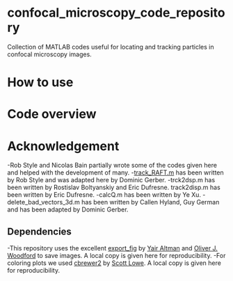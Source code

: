 # confocal_microscopy_code_repository
Collection of MATLAB codes useful for locating and tracking particles in confocal microscopy images.

# How to use


# Code overview


# Acknowledgement
-Rob Style and Nicolas Bain partially wrote some of the codes given here and helped with the development of many.
-[track_RAFT.m](https://zenodo.org/record/4884065) has been written by Rob Style and was adapted here by Dominic Gerber.
-trck2dsp.m has been written by Rostislav Boltyanskiy and Eric Dufresne. track2disp.m has been written by Eric Dufresne.
-calcQ.m has been written by Ye Xu.
-delete_bad_vectors_3d.m has been written by Callen Hyland, Guy German and has been adapted by Dominic Gerber.

## Dependencies
-This repository uses the excellent [export_fig](https://github.com/altmany/export_fig) by [Yair Altman](https://github.com/altmany) and [Oliver J. Woodford](https://github.com/ojwoodford) to save images. A local copy is given here for reproducibility.
-For coloring plots we used [cbrewer2](https://github.com/scottclowe/cbrewer2) by [Scott Lowe](https://github.com/scottclowe). A local copy is given here for reproducibility.
